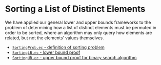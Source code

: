 Sorting a List of Distinct Elements
========================================================

We have applied our general lower and upper bounds frameworks to the
problem of determining how a list of distinct elements must be
permuted in order to be sorted, where an algorithm may only query how
elements are related, but not the elements' values themselves.

* [`SortingProb.ec` - definition of sorting problem](SortingProb.ec)
* [`SortingLB.ec` - lower bound proof](SortingLB.ec)
* [`SortingUB.ec` - upper bound proof for binary search algorithm](SortingUB.ec)
